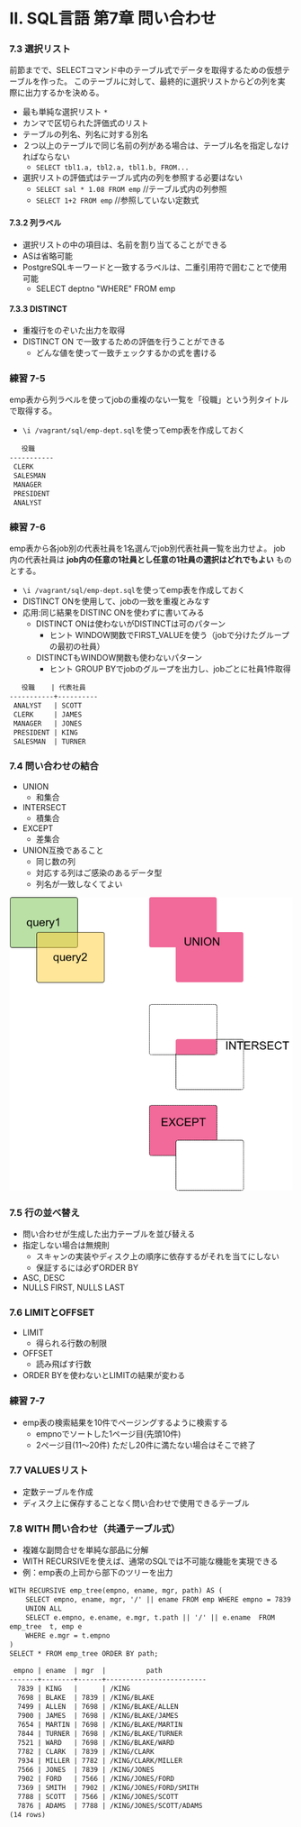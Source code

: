 II. SQL言語 第7章 問い合わせ
==================

### 7.3 選択リスト

前節までで、SELECTコマンド中のテーブル式でデータを取得するための仮想テーブルを作った。
このテーブルに対して、最終的に選択リストからどの列を実際に出力するかを決める。

- 最も単純な選択リスト `*`
- カンマで区切られた評価式のリスト
- テーブルの列名、列名に対する別名
- ２つ以上のテーブルで同じ名前の列がある場合は、テーブル名を指定しなければならない
    - `SELECT tbl1.a, tbl2.a, tbl1.b, FROM...`
- 選択リストの評価式はテーブル式内の列を参照する必要はない
    - `SELECT sal * 1.08 FROM emp`  //テーブル式内の列参照
    - `SELECT 1+2 FROM emp`  //参照していない定数式

#### 7.3.2 列ラベル

- 選択リストの中の項目は、名前を割り当てることができる
- ASは省略可能
- PostgreSQLキーワードと一致するラベルは、二重引用符で囲むことで使用可能
    - SELECT deptno "WHERE" FROM emp

#### 7.3.3 DISTINCT

- 重複行をのぞいた出力を取得
- DISTINCT ON で一致するための評価を行うことができる
    - どんな値を使って一致チェックするかの式を書ける

### 練習 7-5

emp表から列ラベルを使ってjobの重複のない一覧を「役職」という列タイトルで取得する。

- `\i /vagrant/sql/emp-dept.sql`を使ってemp表を作成しておく
```
   役職
-----------
 CLERK
 SALESMAN
 MANAGER
 PRESIDENT
 ANALYST
```

### 練習 7-6

emp表から各job別の代表社員を1名選んでjob別代表社員一覧を出力せよ。
job内の代表社員は **job内の任意の1社員とし任意の1社員の選択はどれでもよい** ものとする。

- `\i /vagrant/sql/emp-dept.sql`を使ってemp表を作成しておく
- DISTINCT ONを使用して、jobの一致を重複とみなす
- 応用:同じ結果をDISTINC ONを使わずに書いてみる
    - DISTINCT ONは使わないがDISTINCTは可のパターン
        - ヒント WINDOW関数でFIRST_VALUEを使う（jobで分けたグループの最初の社員）
    - DISTINCTもWINDOW関数も使わないパターン
        - ヒント GROUP BYでjobのグループを出力し、jobごとに社員1件取得

```
   役職    | 代表社員
-----------+----------
 ANALYST   | SCOTT
 CLERK     | JAMES
 MANAGER   | JONES
 PRESIDENT | KING
 SALESMAN  | TURNER
```

### 7.4 問い合わせの結合

- UNION
    - 和集合
- INTERSECT
    - 積集合
- EXCEPT
    - 差集合
- UNION互換であること
    - 同じ数の列
    - 対応する列はご感染のあるデータ型
    - 列名が一致しなくてよい

![union](img/union.png)


### 7.5 行の並べ替え

- 問い合わせが生成した出力テーブルを並び替える
- 指定しない場合は無規則
    - スキャンの実装やディスク上の順序に依存するがそれを当てにしない
    - 保証するには必ずORDER BY
- ASC, DESC
- NULLS FIRST, NULLS LAST

### 7.6 LIMITとOFFSET

- LIMIT
    - 得られる行数の制限
- OFFSET
    - 読み飛ばす行数
- ORDER BYを使わないとLIMITの結果が変わる


### 練習 7-7

- emp表の検索結果を10件でページングするように検索する
    - empnoでソートした1ページ目(先頭10件)
    - 2ページ目(11〜20件) ただし20件に満たない場合はそこで終了

### 7.7 VALUESリスト

- 定数テーブルを作成
- ディスク上に保存することなく問い合わせで使用できるテーブル


### 7.8 WITH 問い合わせ（共通テーブル式）

- 複雑な副問合せを単純な部品に分解
- WITH RECURSIVEを使えば、通常のSQLでは不可能な機能を実現できる
- 例：emp表の上司から部下のツリーを出力

```
WITH RECURSIVE emp_tree(empno, ename, mgr, path) AS (
    SELECT empno, ename, mgr, '/' || ename FROM emp WHERE empno = 7839
    UNION ALL
    SELECT e.empno, e.ename, e.mgr, t.path || '/' || e.ename  FROM emp_tree  t, emp e
    WHERE e.mgr = t.empno
)
SELECT * FROM emp_tree ORDER BY path;
```

```
 empno | ename  | mgr  |          path
-------+--------+------+-------------------------
  7839 | KING   |      | /KING
  7698 | BLAKE  | 7839 | /KING/BLAKE
  7499 | ALLEN  | 7698 | /KING/BLAKE/ALLEN
  7900 | JAMES  | 7698 | /KING/BLAKE/JAMES
  7654 | MARTIN | 7698 | /KING/BLAKE/MARTIN
  7844 | TURNER | 7698 | /KING/BLAKE/TURNER
  7521 | WARD   | 7698 | /KING/BLAKE/WARD
  7782 | CLARK  | 7839 | /KING/CLARK
  7934 | MILLER | 7782 | /KING/CLARK/MILLER
  7566 | JONES  | 7839 | /KING/JONES
  7902 | FORD   | 7566 | /KING/JONES/FORD
  7369 | SMITH  | 7902 | /KING/JONES/FORD/SMITH
  7788 | SCOTT  | 7566 | /KING/JONES/SCOTT
  7876 | ADAMS  | 7788 | /KING/JONES/SCOTT/ADAMS
(14 rows)

```



